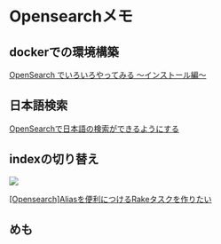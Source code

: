 # Opensearchメモ


## dockerでの環境構築
[OpenSearch でいろいろやってみる ～インストール編～](https://qiita.com/hwatry/items/cf92a44f48f4dbb54d9d)

## 日本語検索
[OpenSearchで日本語の検索ができるようにする](https://zenn.dev/tamanugi/articles/66230d8d685dc5)

## indexの切り替え
![](https://qiita-user-contents.imgix.net/https%3A%2F%2Fqiita-image-store.s3.ap-northeast-1.amazonaws.com%2F0%2F265224%2F93ced47c-425f-57b0-9d24-ab8e42315ea1.png?ixlib=rb-4.0.0&auto=format&gif-q=60&q=75&w=1400&fit=max&s=42660f4bbbfffaea1074c0073d2213b9)

[[Opensearch]Aliasを便利につけるRakeタスクを作りたい](https://qiita.com/namarin/items/79ffed6305bccbb14ccb#%E9%81%8B%E7%94%A8%E6%99%82%E3%81%AEindex%E3%81%AE%E3%83%9E%E3%83%83%E3%83%94%E3%83%B3%E3%82%B0%E3%83%89%E3%82%AD%E3%83%A5%E3%83%A1%E3%83%B3%E3%83%88%E3%81%AE%E6%A7%8B%E9%80%A0%E5%A4%89%E6%9B%B4%E3%81%AB%E3%81%A4%E3%81%84%E3%81%A6)

## めも
